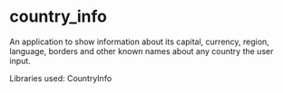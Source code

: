 # country_info

An application to show information about its capital, currency, region, language, borders and other known names about any country the user input.

Libraries used: CountryInfo